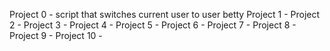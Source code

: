 Project 0 - script that switches current user to user betty
Project 1 -
Project 2 -
Project 3 -
Project 4 -
Project 5 -
Project 6 -
Project 7 -
Project 8 -
Project 9 -
Project 10 -